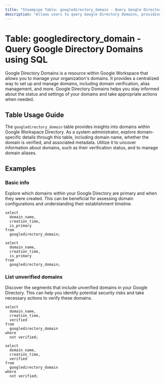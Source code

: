 ```yaml
---
title: "Steampipe Table: googledirectory_domain - Query Google Directory Domains using SQL"
description: "Allows users to query Google Directory Domains, providing detailed information about the domain and its associated settings and configurations."
---
```


# Table: googledirectory_domain - Query Google Directory Domains using SQL

Google Directory Domains is a resource within Google Workspace that allows you to manage your organization's domains. It provides a centralized way to set up and manage domains, including domain verification, alias management, and more. Google Directory Domains helps you stay informed about the status and settings of your domains and take appropriate actions when needed.

## Table Usage Guide

The `googledirectory_domain` table provides insights into domains within Google Workspace Directory. As a system administrator, explore domain-specific details through this table, including domain name, whether the domain is verified, and associated metadata. Utilize it to uncover information about domains, such as their verification status, and to manage domain aliases.

## Examples

### Basic info
Explore which domains within your Google Directory are primary and when they were created. This can be beneficial for assessing domain configurations and understanding their establishment timeline.

```sql+postgres
select
  domain_name,
  creation_time,
  is_primary
from
  googledirectory_domain;
```

```sql+sqlite
select
  domain_name,
  creation_time,
  is_primary
from
  googledirectory_domain;
```

### List unverified domains
Discover the segments that include unverified domains in your Google Directory. This can help you identify potential security risks and take necessary actions to verify these domains.

```sql+postgres
select
  domain_name,
  creation_time,
  verified
from
  googledirectory_domain
where
  not verified;
```

```sql+sqlite
select
  domain_name,
  creation_time,
  verified
from
  googledirectory_domain
where
  not verified;
```